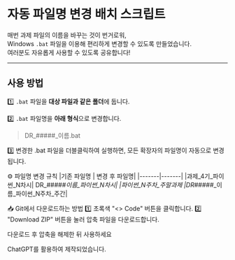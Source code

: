 #  자동 파일명 변경 배치 스크립트

매번 과제 파일의 이름을 바꾸는 것이 번거로워,  
Windows `.bat` 파일을 이용해 편리하게 변경할 수 있도록 만들었습니다.  
여러분도 자유롭게 사용할 수 있도록 공유합니다!   

---

##  사용 방법  

1️⃣ `.bat` 파일을 **대상 파일과 같은 폴더**에 둡니다.  

2️⃣ `.bat` 파일명을 **아래 형식**으로 변경합니다.  

   
> DR_#####_이름.bat

3️⃣ 변경한 .bat 파일을 더블클릭하여 실행하면,
모든 확장자의 파일명이 자동으로 변경됩니다.

⚙️ 파일명 변경 규칙
|기존 파일명	| 변경 후 파일명|
|-------|-------|
|과제_4기_파이썬_N차시|	DR_#####_이름_파이썬_N차시|
|파이썬_N주차_주말과제	|DR_#####_이름_파이썬_N주차_주간|

📥 Git에서 다운로드하는 방법
1️⃣ 초록색 "<> Code" 버튼을 클릭합니다.
2️⃣ "Download ZIP" 버튼을 눌러 압축 파일을 다운로드합니다.

다운로드 후 압축을 해제한 뒤 사용하세요

ChatGPT를 활용하여 제작되었습니다.
```plaintext
